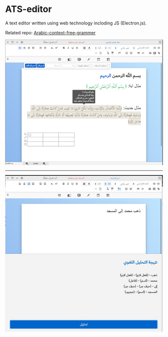 # ATS-editor

A text editor written using web technology incloding JS (Electron.js).

Related repo: [Arabic-context-free-grammer](https://github.com/KMLX28/Arabic-context-free-grammer)

![](docs/unnamed.png)

---

![](docs/12.jpg)
